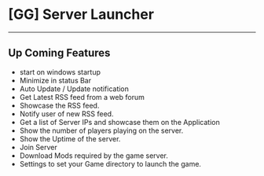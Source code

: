 **[GG] Server Launcher**
================
--------------------------
Up Coming Features
--------------------------
* start on windows startup
* Minimize in status Bar
* Auto Update / Update notification
* Get Latest RSS feed from a web forum
* Showcase the RSS feed.
* Notify user of new RSS feed.
* Get a list of Server IPs and showcase them on the Application
* Show the number of players playing on the server.
* Show the Uptime of the server.
* Join Server
* Download Mods required by the game server.
* Settings to set your Game directory to launch the game.
